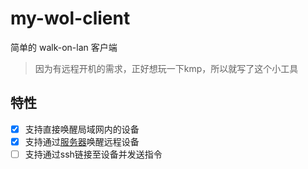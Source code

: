 # my-wol-client

简单的 walk-on-lan 客户端

> 因为有远程开机的需求，正好想玩一下kmp，所以就写了这个小工具

## 特性

- [x] 支持直接唤醒局域网内的设备
- [x] 支持通过[服务器](https://github.com/4o4E/my-wol-backend)唤醒远程设备
- [ ] 支持通过ssh链接至设备并发送指令